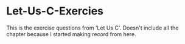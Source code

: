 # Let-Us-C-Exercies
This is the exercise questions from 'Let Us C'. 
Doesn't include all the chapter because I started making record from here.
